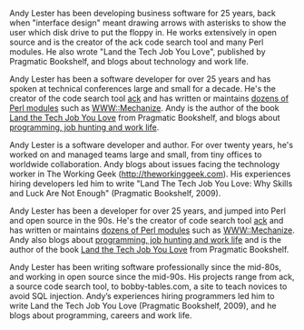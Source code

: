 Andy Lester has been developing business software for 25 years,
back when "interface design" meant drawing arrows with asterisks
to show the user which disk drive to put the floppy in.  He works
extensively in open source and is the creator of the ack code search
tool and many Perl modules.  He also wrote "Land the Tech Job You
Love", published by Pragmatic Bookshelf, and blogs about technology
and work life.

Andy Lester has been a software developer for over 25 years and has spoken
at technical conferences large and small for a decade.  He's the
creator of the code search tool
[ack](http://betterthangrep.com/) and has written or maintains
[dozens of Perl modules](http://search.cpan.org/~petdance/) such
as [WWW::Mechanize](http://search.cpan.org/dist/WWW-Mechanize).
Andy is the author of the book
[Land the Tech Job You Love](http://petdance.com/book/)
from Pragmatic Bookshelf, and blogs about
[programming, job hunting and work life](http://petdance.com).

Andy Lester is a software developer and author.  For over twenty
years, he's worked on and managed teams large and small, from tiny
offices to worldwide collaboration.  Andy blogs about issues facing
the technology worker in The Working Geek (http://theworkinggeek.com).
His experiences hiring developers led him to write "Land The Tech
Job You Love: Why Skills and Luck Are Not Enough" (Pragmatic
Bookshelf, 2009).

Andy Lester has been a developer for over 25 years, and jumped into Perl
and open source in the 90s.  He's the creator of code search tool
[ack](http://betterthangrep.com/) and has written or maintains
[dozens of Perl modules](http://search.cpan.org/~petdance/) such
as [WWW::Mechanize](http://search.cpan.org/dist/WWW-Mechanize).
Andy also blogs about [programming, job hunting and work life](http://petdance.com)
and is the author of the book
[Land the Tech Job You Love](http://petdance.com/book/)
from Pragmatic Bookshelf.

Andy Lester has been writing software professionally since the
mid-80s, and working in open source since the mid-90s. His projects
range from ack, a source code search tool, to bobby-tables.com, a
site to teach novices to avoid SQL injection. Andy’s experiences
hiring programmers led him to write Land the Tech Job You Love
(Pragmatic Bookshelf, 2009), and he blogs about programming, careers
and work life.
